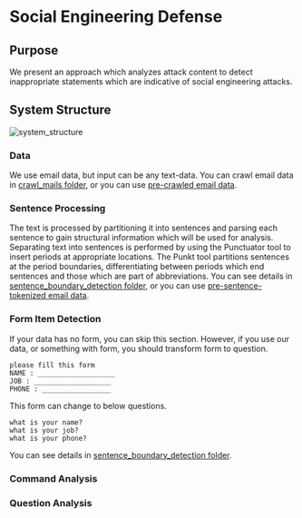 # Social Engineering Defense

## Purpose

We present an approach which analyzes attack content to detect inappropriate statements which are indicative of social engineering attacks.

## System Structure

![system_structure](https://github.com/learnitdeep/social-engineering-defense/blob/master/system_structure.png)  

### Data

We use email data, but input can be any text-data. You can crawl email data in [crawl_mails folder](https://github.com/zerobugplz/social-engineering-defense/tree/master/crawl_mails), or you can use [pre-crawled email data](https://drive.google.com/file/d/1D8BUS_wxZVip6EFmhMkrXunBXcuBev7o/view?usp=sharing).

### Sentence Processing

The text is processed by partitioning it into sentences and parsing each sentence to gain structural information which will be used for analysis. Separating text into sentences is performed by using the Punctuator tool to insert periods at appropriate locations. The Punkt tool partitions sentences at the period boundaries, differentiating between periods which end sentences and those which are part of abbreviations. You can see details in [sentence_boundary_detection folder](https://github.com/zerobugplz/social-engineering-defense/tree/master/sentence_boundary_detection), or you can use [pre-sentence-tokenized email data](https://drive.google.com/file/d/1tveWU5yungDuWlnBhlkfhkNM8CW21Xxw/view?usp=sharing).

### Form Item Detection

If your data has no form, you can skip this section. However, if you use our data, or something with form, you should transform form to question.  
```
please fill this form
NAME : ___________________
JOB : ___________________
PHONE : _________________
```
This form can change to below questions.
```
what is your name?
what is your job?
what is your phone?
```

You can see details in [sentence_boundary_detection folder](https://github.com/zerobugplz/social-engineering-defense/tree/master/form_item_detection).

### Command Analysis

### Question Analysis
